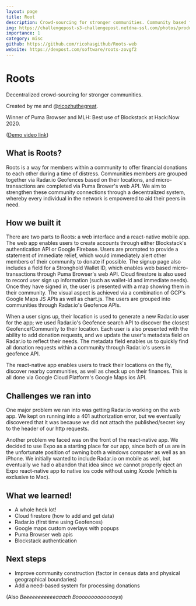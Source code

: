 ```yaml
---
layout: page
title: Root
description: Crowd-sourcing for stronger communities. Community based financing
img: https://challengepost-s3-challengepost.netdna-ssl.com/photos/production/software_photos/001/062/086/datas/gallery.jpg
importance: 1
category: misc
github: https://github.com/ricohasgithub/Roots-web
website: https://devpost.com/software/roots-zovgf2
---
```


# Roots
Decentralized crowd-sourcing for stronger communities.

Created by me and @[ricozhuthegreat][1].

Winner of Puma Browser and MLH: Best use of Blockstack at Hack:Now 2020.

([Demo video link][2])

## What is Roots?

Roots is a way for members within a community to offer financial donations to each other during a time of distress. Communities members are grouped together via Radar.io Geofences based on their locations, and micro-transactions are completed via Puma Brower's web API. We aim to strengthen these community connections through a decentralized system, whereby every individual in the network is empowered to aid their peers in need.

## How we built it

There are two parts to Roots: a web interface and a react-native mobile app. The web app enables users to create accounts through either Blockstack's authentication API or Google Firebase. Users are prompted to provide a statement of immediate relief, which would immediately alert other members of their community to donate if possible. The signup page also includes a field for a Stronghold Wallet ID, which enables web based micro-transactions through Puma Browser's web API. Cloud firestore is also used to record user sign up information (such as wallet-id and immediate needs). Once they have signed in, the user is presented with a map showing them in their community. The visual aspect is achieved via a combination of GCP's Google Maps JS APIs as well as chart.js. The users are grouped into communities through Radar.io's Geofence APIs.

When a user signs up, their location is used to generate a new Radar.io user for the app; we used Radar.io's Geofence search API to discover the closest Geofence/Community to their location. Each user is also presented with the ability to add donation requests, and we update the user's metadata field on Radar.io to reflect their needs. The metadata field enables us to quickly find all donation requests within a community through Radar.io's users in geofence API.

The react-native app enables users to track their locations on the fly, discover nearby communities, as well as check up on their finances. This is all done via Google Cloud Platform's Google Maps ios API.

## Challenges we ran into

One major problem we ran into was getting Radar.io working on the web app. We kept on running into a 401 authorization error, but we eventually discovered that it was because we did not attach the published/secret key to the header of our http requests.

Another problem we faced was on the front of the react-native app. We decided to use Expo as a starting place for our app, since both of us are in the unfortunate position of owning both a windows computer as well as an iPhone. We initially wanted to include Radar.io on mobile as well, but eventually we had o abandon that idea since we cannot properly eject an Expo react-native app to native ios code without using Xcode (which is exclusive to Mac).

## What we learned!
- A whole heck lot!
- Cloud firestore (how to add and get data)
- Radar.io (first time using Geofences)
- Google maps custom overlays with popups
- Puma Browser web apis
- Blockstack authentication

## Next steps
- Improve community construction (factor in census data and physical geographical boundaries)
- Add a need-based system for processing donations


(Also _Beeeeeeeeeeeaaach Boooooooooooooys_)

[1]: https://github.com/ricohasgithub
[2]: https://drive.google.com/file/d/1c-OWnoF9iLU3LefG_q6OG9S6ceZyIyCV/view?usp=sharing